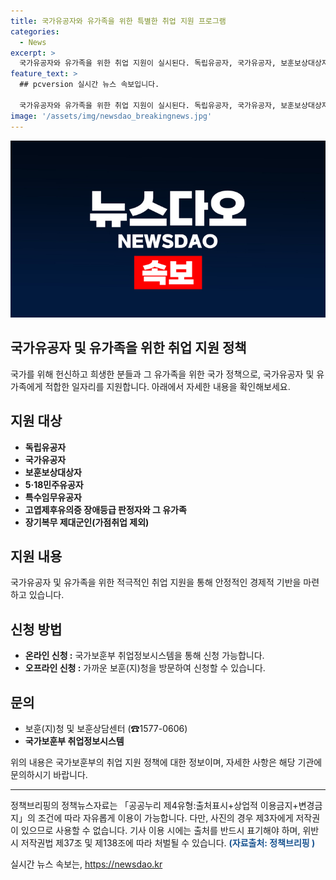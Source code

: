 ```yaml
---
title: 국가유공자와 유가족을 위한 특별한 취업 지원 프로그램
categories:
  - News
excerpt: >
  국가유공자와 유가족을 위한 취업 지원이 실시된다. 독립유공자, 국가유공자, 보훈보상대상자, 5·18민주유공자 등이 지원 대상이며, 온라인 및 오프라인으로 신청할 수 있다. 지원 내용과 문의처는 국가보훈부 취업정보시스템 및 보훈(지)청, 보훈상담센터를 통해 확인할 수 있다. 이는 국가보훈부 취업정보시스템에서 확인할 수 있으며, 자세한 내용은 공공누리 제4유형에 따른 자유로운 이용이 가능하다.
feature_text: >
  ## pcversion 실시간 뉴스 속보입니다.

  국가유공자와 유가족을 위한 취업 지원이 실시된다. 독립유공자, 국가유공자, 보훈보상대상자, 5·18민주유공자 등이 지원 대상이며, 온라인 및 오프라인으로 신청할 수 있다. 지원 내용과 문의처는 국가보훈부 취업정보시스템 및 보훈(지)청, 보훈상담센터를 통해 확인할 수 있다. 이는 국가보훈부 취업정보시스템에서 확인할 수 있으며, 자세한 내용은 공공누리 제4유형에 따른 자유로운 이용이 가능하다.
image: '/assets/img/newsdao_breakingnews.jpg'
---
```


<p><img src="/assets/img/newsdao_breakingnews.jpg" alt="pcversion 속보" /></p>

<h2>국가유공자 및 유가족을 위한 취업 지원 정책</h2>

<p data-ke-size="size16">국가를 위해 헌신하고 희생한 분들과 그 유가족을 위한 국가 정책으로, 국가유공자 및 유가족에게 적합한 일자리를 지원합니다. 아래에서 자세한 내용을 확인해보세요.</p>

<h2 data-ke-size="size26">지원 대상</h2>

<ul>
  <li><b>독립유공자</b></li>
  <li><b>국가유공자</b></li>
  <li><b>보훈보상대상자</b></li>
  <li><b>5·18민주유공자</b></li>
  <li><b>특수임무유공자</b></li>
  <li><b>고엽제후유의증 장애등급 판정자와 그 유가족</b></li>
  <li><b>장기복무 제대군인(가점취업 제외)</b></li>
</ul>

<h2 data-ke-size="size26">지원 내용</h2>

<p data-ke-size="size16">국가유공자 및 유가족을 위한 적극적인 취업 지원을 통해 안정적인 경제적 기반을 마련하고 있습니다.</p>

<h2 data-ke-size="size26">신청 방법</h2>

<ul>
  <li><b>온라인 신청 :</b> 국가보훈부 취업정보시스템을 통해 신청 가능합니다.</li>
  <li><b>오프라인 신청 :</b> 가까운 보훈(지)청을 방문하여 신청할 수 있습니다.</li>
</ul>

<h2 data-ke-size="size26">문의</h2>

<ul>
  <li>보훈(지)청 및 보훈상담센터 (☎1577-0606)</li>
  <li><b>국가보훈부 취업정보시스템</b></li>
</ul>

<p data-ke-size="size16">위의 내용은 국가보훈부의 취업 지원 정책에 대한 정보이며, 자세한 사항은 해당 기관에 문의하시기 바랍니다.</p>

<hr>

<p data-ke-size="size16">정책브리핑의 정책뉴스자료는 「공공누리 제4유형:출처표시+상업적 이용금지+변경금지」의 조건에 따라 자유롭게 이용이 가능합니다. 다만, 사진의 경우 제3자에게 저작권이 있으므로 사용할 수 없습니다. 기사 이용 시에는 출처를 반드시 표기해야 하며, 위반 시 저작권법 제37조 및 제138조에 따라 처벌될 수 있습니다. <b><span style="color: #1a5490;">(자료출처: 정책브리핑 )</span></b></p>
실시간 뉴스 속보는, <a href="https://newsdao.kr" rel="dofollow">https://newsdao.kr</a>


